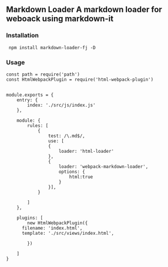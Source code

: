 ## Markdown Loader A markdown loader for weboack using markdown-it

### Installation
```
 npm install markdown-loader-fj -D
```

### Usage
```
const path = require('path')
const HtmlWebpackPlugin = require('html-webpack-plugin')


module.exports = {
	entry: {
		index: './src/js/index.js'
	},

	module: {
		rules: [
			{
				test: /\.md$/,
				use: [
				{
					loader: 'html-loader'
				},
				{
					loader: 'webpack-markdown-loader',
					options: {
                        html:true
                    }
				}],
			}

		]
	},

	plugins: [
		new HtmlWebpackPlugin({
      filename: 'index.html',
      template: './src/views/index.html',
      
		})

	]
}
```